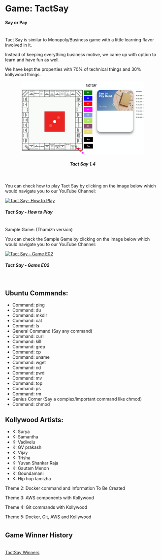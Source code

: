 # Game: TactSay
#### Say or Pay
#

Tact Say is similar to Monopoly/Business game with a little learning flavor involved in it.

Instead of keeping everything business motive, we came up with option to learn and have fun as well.

We have kept the properties with 70% of technical things and 30% kollywood things.

<center><img src=tactsay.png alt="alt text" width="400" height="whatever">

##### Tact Say 1.4
</center>
<p>&nbsp;</p>
You can check how to play Tact Say by clicking on the image below which would navigate you to our YouTube Channel:

[![Tact Say- How to Play](https://img.youtube.com/vi/V23ttuwzh-w/hqdefault.jpg)](https://www.youtube.com/watch?v=V23ttuwzh-w "Tact Say")
##### Tact Say - How to Play
\
Sample Game: (Thamizh version)

You can check the Sample Game by clicking on the image below which would navigate you to our YouTube Channel:

[![Tact Say - Game E02](https://img.youtube.com/vi/RoyKdbTidRY/hqdefault.jpg)](https://www.youtube.com/watch?v=RoyKdbTidRY "Tact Say - Game E02")
##### Tact Say - Game E02
​


## Ubuntu Commands:

* Command: ping
* Command: du
* Command: mkdir
* Command: cat
* Command: ls
* General Command (Say any command)
* Command: curl
* Command: kill
* Command: grep
* Command: cp
* Command: uname
* Command: wget
* Command: cd
* Command: pwd
* Command: mv
* Command: top
* Command: ps
* Command: rm
* Genius Corner (Say a complex/important command like chmod)
* Command: chmod

## Kollywood Artists:

* K: Surya
* K: Samantha
* K: Vadivelu
* K: GV prakash
* K: Vijay
* K: Trisha
* K: Yuvan Shankar Raja
* K: Gautam Menon
* K: Goundamani
* K: Hip hop tamizha

Theme 2: Docker command and Information
To Be Created

Theme 3: AWS components with Kollywood

Theme 4: Git commands with Kollywood

Theme 5:
Docker, Git, AWS and Kollywood
#
## Game Winner History
\
[TactSay Winners](tactsay-winners.md)

​

